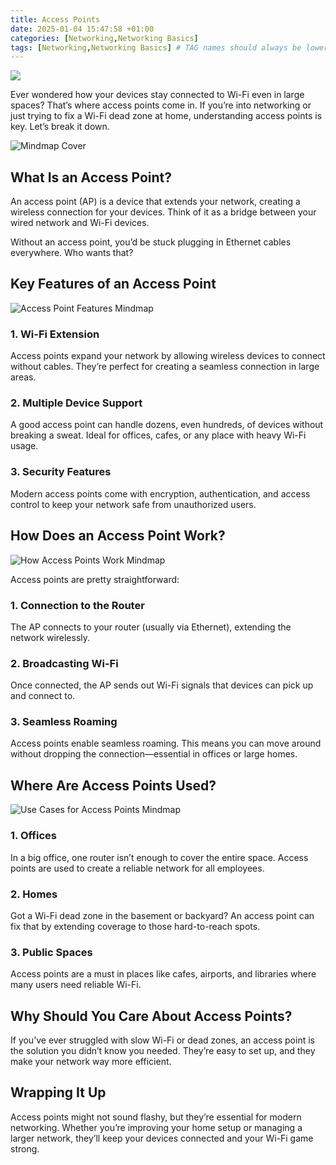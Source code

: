 ```yaml
---
title: Access Points
date: 2025-01-04 15:47:58 +01:00
categories: [Networking,Networking Basics]
tags: [Networking,Networking Basics] # TAG names should always be lowercase
---
```


![](https://raw.githubusercontent.com/secusavvy/secusavvy.github.io/refs/heads/master/assets/Posts_img/Networking/7/812601_1.png)  

Ever wondered how your devices stay connected to Wi-Fi even in large spaces? That’s where access points come in. If you’re into networking or just trying to fix a Wi-Fi dead zone at home, understanding access points is key. Let’s break it down.  

![Mindmap Cover](https://raw.githubusercontent.com/secusavvy/secusavvy.github.io/refs/heads/master/assets/Posts_img/Networking/7/Access%20Point%20Definition%20and%20Uses.png)  

## What Is an Access Point?  

An access point (AP) is a device that extends your network, creating a wireless connection for your devices. Think of it as a bridge between your wired network and Wi-Fi devices.  

Without an access point, you’d be stuck plugging in Ethernet cables everywhere. Who wants that?  

## Key Features of an Access Point  

![Access Point Features Mindmap](https://raw.githubusercontent.com/secusavvy/secusavvy.github.io/refs/heads/master/assets/Posts_img/Networking/7/Key%20Features%20of%20an%20Access%20Point.png)  

### 1. **Wi-Fi Extension**  
Access points expand your network by allowing wireless devices to connect without cables. They’re perfect for creating a seamless connection in large areas.  

### 2. **Multiple Device Support**  
A good access point can handle dozens, even hundreds, of devices without breaking a sweat. Ideal for offices, cafes, or any place with heavy Wi-Fi usage.  

### 3. **Security Features**  
Modern access points come with encryption, authentication, and access control to keep your network safe from unauthorized users.  

## How Does an Access Point Work?  

![How Access Points Work Mindmap](https://raw.githubusercontent.com/secusavvy/secusavvy.github.io/refs/heads/master/assets/Posts_img/Networking/7/How%20an%20Access%20Point%20Works.png)  

Access points are pretty straightforward:  

### 1. **Connection to the Router**  
The AP connects to your router (usually via Ethernet), extending the network wirelessly.  

### 2. **Broadcasting Wi-Fi**  
Once connected, the AP sends out Wi-Fi signals that devices can pick up and connect to.  

### 3. **Seamless Roaming**  
Access points enable seamless roaming. This means you can move around without dropping the connection—essential in offices or large homes.  

## Where Are Access Points Used?  

![Use Cases for Access Points Mindmap](https://raw.githubusercontent.com/secusavvy/secusavvy.github.io/refs/heads/master/assets/Posts_img/Networking/7/Access%20Point%20Use%20Cases.png)  

### 1. **Offices**  
In a big office, one router isn’t enough to cover the entire space. Access points are used to create a reliable network for all employees.  

### 2. **Homes**  
Got a Wi-Fi dead zone in the basement or backyard? An access point can fix that by extending coverage to those hard-to-reach spots.  

### 3. **Public Spaces**  
Access points are a must in places like cafes, airports, and libraries where many users need reliable Wi-Fi.  

## Why Should You Care About Access Points?  

If you’ve ever struggled with slow Wi-Fi or dead zones, an access point is the solution you didn’t know you needed. They’re easy to set up, and they make your network way more efficient.  

## Wrapping It Up  

Access points might not sound flashy, but they’re essential for modern networking. Whether you’re improving your home setup or managing a larger network, they’ll keep your devices connected and your Wi-Fi game strong.  
